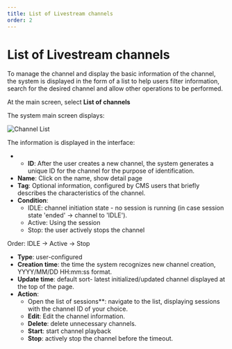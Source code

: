 ```yaml
---
title: List of Livestream channels
order: 2
---
```


# List of Livestream channels

To manage the channel and display the basic information of the channel, the system is displayed in the form of a list to help users filter information, search for the desired channel and allow other operations to be performed.

At the main screen, select **List of channels**

The system main screen displays:

![Channel List](/images/livestream/list-channel.png)

The information is displayed in the interface:

- - **ID**: After the user creates a new channel, the system generates a unique ID for the channel for the purpose of identification.
- **Name**: Click on the name, show detail page
- **Tag**: Optional information, configured by CMS users that briefly describes the characteristics of the channel.
- **Condition**:
  - IDLE: channel initiation state - no session is running (in case session state 'ended' -> channel to 'IDLE').
  - Active: Using the session
  - Stop: the user actively stops the channel

Order: IDLE → Active -> Stop

- **Type**: user-configured
- **Creation time**: the time the system recognizes new channel creation, YYYY/MM/DD HH:mm:ss format.
- **Update time**: default sort- latest initialized/updated channel displayed at the top of the page.
- **Action**:
  - Open the list of sessions\*\*: navigate to the list, displaying sessions with the channel ID of your choice.
  - **Edit**: Edit the channel information.
  - **Delete**: delete unnecessary channels.
  - **Start**: start channel playback
  - **Stop**: actively stop the channel before the timeout.
